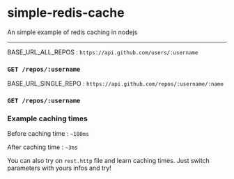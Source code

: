 # simple-redis-cache
An simple example of redis caching in nodejs

----
BASE_URL_ALL_REPOS : `https://api.github.com/users/:username`
### `GET /repos/:username`


BASE_URL_SINGLE_REPO : `https://api.github.com/repos/:username/:name`
### `GET /repos/:username`


### Example caching times
 Before caching time : `~180ms`

 After caching time : `~3ms`

 You can also try on `rest.http` file and learn caching times. Just switch parameters with yours infos and try!
